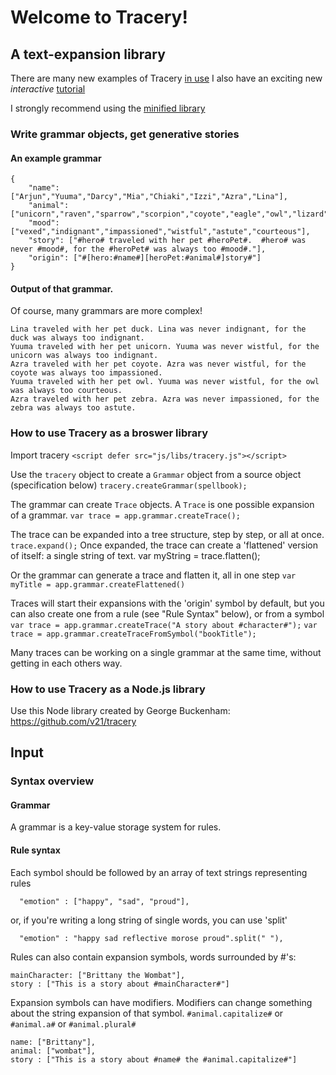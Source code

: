 # Welcome to Tracery!

## A text-expansion library

There are many new examples of Tracery [in use](http://www.crystalcodepalace.com/tracery.html "Examples")
I also have an exciting new *interactive* [tutorial](http://www.crystalcodepalace.com/traceryTut.html "Tutorial")

I strongly recommend using the [minified library](https://github.com/galaxykate/tracery/blob/master/js/tracery.min.js "Minified")

### Write grammar objects, get generative stories

#### An example grammar
```
{
	"name": ["Arjun","Yuuma","Darcy","Mia","Chiaki","Izzi","Azra","Lina"],
	"animal": ["unicorn","raven","sparrow","scorpion","coyote","eagle","owl","lizard","zebra","duck","kitten"],
	"mood": ["vexed","indignant","impassioned","wistful","astute","courteous"],
	"story": ["#hero# traveled with her pet #heroPet#.  #hero# was never #mood#, for the #heroPet# was always too #mood#."],
	"origin": ["#[hero:#name#][heroPet:#animal#]story#"]
}
```

#### Output of that grammar.
Of course, many grammars are more complex!
```
Lina traveled with her pet duck. Lina was never indignant, for the duck was always too indignant.
Yuuma traveled with her pet unicorn. Yuuma was never wistful, for the unicorn was always too indignant.
Azra traveled with her pet coyote. Azra was never wistful, for the coyote was always too impassioned.
Yuuma traveled with her pet owl. Yuuma was never wistful, for the owl was always too courteous.
Azra traveled with her pet zebra. Azra was never impassioned, for the zebra was always too astute.
```

### How to use Tracery as a broswer library

Import tracery
`<script defer src="js/libs/tracery.js"></script>`

Use the `tracery` object to create a `Grammar` object from a source object (specification below)
`tracery.createGrammar(spellbook);`

The grammar can create `Trace` objects.  A `Trace` is one possible expansion of a grammar.
`var trace = app.grammar.createTrace();`

The trace can be expanded into a tree structure, step by step, or all at once.
`trace.expand();`
Once expanded, the trace can create a 'flattened' version of itself: a single string of text.
var myString = trace.flatten();

Or the grammar can generate a trace and flatten it, all in one step
`var myTitle = app.grammar.createFlattened()`

Traces will start their expansions with the 'origin' symbol by default, but you can also create one from a rule (see "Rule Syntax" below), or from a symbol
`var trace = app.grammar.createTrace("A story about #character#");`
`var trace = app.grammar.createTraceFromSymbol("bookTitle");`

Many traces can be working on a single grammar at the same time, without getting in each others way.

### How to use Tracery as a Node.js library

Use this Node library created by George Buckenham: https://github.com/v21/tracery

## Input

### Syntax overview
####  Grammar
A grammar is a key-value storage system for rules.

####  Rule syntax
Each symbol should be followed by an array of text strings representing rules
```
  "emotion" : ["happy", "sad", "proud"],
```
or, if you're writing a long string of single words, you can use 'split'
```
  "emotion" : "happy sad reflective morose proud".split(" "),
```

Rules can also contain expansion symbols, words surrounded by #'s:
```
mainCharacter: ["Brittany the Wombat"],
story : ["This is a story about #mainCharacter#"]
```

Expansion symbols can have modifiers.  Modifiers can change something about the string expansion of that symbol.
 `#animal.capitalize#` or `#animal.a#` or `#animal.plural#`
```
name: ["Brittany"],
animal: ["wombat"],
story : ["This is a story about #name# the #animal.capitalize#"]
```
